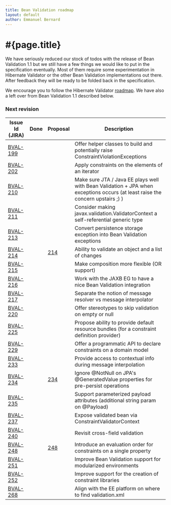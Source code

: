 ```yaml
---
title: Bean Validation roadmap
layout: default
author: Emmanuel Bernard
---
```


# #{page.title}

We have seriously reduced our stock of todos with the release of Bean
Validation 1.1 but we still have a few things we would like to put in the
specification eventually.  Most of them require some experimentation in
Hibernate Validator or the other Bean Validation implementations out there.
After feedback they will be ready to be folded back in the specification.

We encourage you to follow the Hibernate Validator [roadmap](http://hibernate.org/validator/roadmap/). We
have also a left over from Bean Validation 1.1 described below.


### Next revision  <a id="next"></a>

| Issue Id (JIRA)                                           | Done | Proposal | Description |
| --------------------------------------------------------- | ---- | -------- | --------------------------- |
| [BVAL-199](https://hibernate.onjira.com/browse/BVAL-199)  |  |  | Offer helper classes to build and potentially raise ConstraintViolationExceptions 
| [BVAL-202](https://hibernate.onjira.com/browse/BVAL-202)  |  |  | Apply constraints on the elements of an iterator
| [BVAL-210](https://hibernate.onjira.com/browse/BVAL-210)  |  |  | Make sure JTA / Java EE plays well with Bean Validation + JPA when exceptions occurs (at least raise the concern upstairs ;) )
| [BVAL-211](https://hibernate.onjira.com/browse/BVAL-211)  |  |  | Consider making javax.validation.ValidatorContext a self-referential generic type
| [BVAL-213](https://hibernate.onjira.com/browse/BVAL-213)  |  |  | Convert persistence storage exception into Bean Validation exceptions
| [BVAL-214](https://hibernate.onjira.com/browse/BVAL-214)  |  | [214](/proposals/BVAL-214) | Ability to validate an object and a list of changes
| [BVAL-215](https://hibernate.onjira.com/browse/BVAL-215)  |  |  | Make composition more flexible (OR support)
| [BVAL-216](https://hibernate.onjira.com/browse/BVAL-216)  |  |  | Work with the JAXB EG to have a nice Bean Validation integration
| [BVAL-217](https://hibernate.onjira.com/browse/BVAL-217)  |  |  | Separate the notion of message resolver vs message interpolator
| [BVAL-220](https://hibernate.onjira.com/browse/BVAL-220)  |  |  | Offer stereotypes to skip validation on empty or null
| [BVAL-225](https://hibernate.onjira.com/browse/BVAL-225)  |  |  | Propose ability to provide default resource bundles (for a constraint definition provider)
| [BVAL-229](https://hibernate.onjira.com/browse/BVAL-229)  |  |  | Offer a programmatic API to declare constraints on a domain model
| [BVAL-233](https://hibernate.onjira.com/browse/BVAL-233)  |  |  | Provide access to contextual info during message interpolation
| [BVAL-234](https://hibernate.onjira.com/browse/BVAL-234)  |  | [234](/proposals/BVAL-234) | Ignore @NotNull on JPA's @GeneratedValue properties for pre-persist operations
| [BVAL-235](https://hibernate.onjira.com/browse/BVAL-235)  |  |  | Support parameterized payload attributes (additional string param on @Payload) 
| [BVAL-237](https://hibernate.onjira.com/browse/BVAL-237)  |  |  | Expose validated bean via ConstraintValidatorContext
| [BVAL-240](https://hibernate.onjira.com/browse/BVAL-240)  |  |  | Revisit cross-field validation
| [BVAL-248](https://hibernate.onjira.com/browse/BVAL-248)  |  | [248](/proposals/BVAL-248) | Introduce an evaluation order for constraints on a single property 
| [BVAL-251](https://hibernate.onjira.com/browse/BVAL-251)  |  |  | Improve Bean Validation support for modularized environments
| [BVAL-252](https://hibernate.onjira.com/browse/BVAL-252)  |  |  | Improve support for the creation of constraint libraries
| [BVAL-268](https://hibernate.onjira.com/browse/BVAL-268)  |  |  | Align with the EE platform on where to find validation.xml
